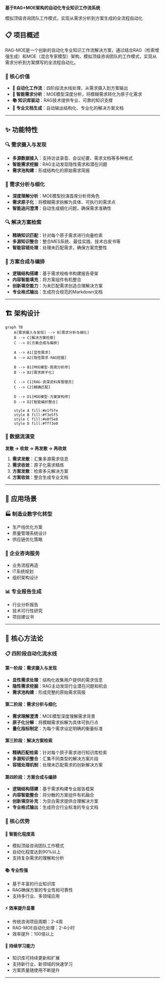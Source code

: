 **基于RAG+MOE架构的自动化专业知识工作流系统**

模拟顶级咨询团队工作模式，实现从需求分析到方案生成的全流程自动化


## 📋 项目概述

RAG-MOE是一个创新的自动化专业知识工作流解决方案，通过结合RAG（检索增强生成）和MOE（混合专家模型）架构，模拟顶级咨询团队的工作模式，实现从需求分析到方案撰写的全流程自动化。

### 🎯 核心价值

- **🤖 自动化工作流**：四阶段流水线处理，从需求摄入到方案输出
- **🧠 智能需求分析**：MOE模型深度分析，将模糊需求转化为原子化需求
- **📚 知识库驱动**：RAG技术提供专业、可靠的知识支撑
- **📄 专业文档生成**：自动输出结构化、专业化的解决方案文档

---

## ✨ 功能特性

### 🔍 需求摄入与发现
- **多源数据接入**：支持访谈录音、会议纪要、需求文档等多种格式
- **智能需求挖掘**：RAG主动发现隐性需求和潜在问题
- **需求池构建**：形成结构化的原始需求简报

### 🧠 需求分析与细化
- **深度理解分析**：MOE模型扮演首席分析师角色
- **需求原子化**：将模糊需求拆解为具体、可执行的需求点
- **智能追问澄清**：自动生成细化问题，确保需求准确性

### 🔍 解决方案检索
- **精确知识匹配**：针对每个原子需求进行向量检索
- **多源知识整合**：整合MES系统、最佳实践、技术白皮书等
- **智能容错处理**：处理未匹配需求，确保方案完整性

### 📝 方案合成与编排
- **逻辑结构搭建**：基于需求规格书构建报告骨架
- **内容智能填充**：将方案组件有机整合
- **创新填空能力**：为未匹配需求创造合理解决方案
- **专业格式输出**：生成符合规范的Markdown文档

---

## 🏗️ 架构设计

```mermaid
graph TB
    A[需求摄入与发现] --> B[需求分析与细化]
    B --> C[解决方案检索]
    C --> D[方案合成与编排]

    A --> A1[显性需求]
    A --> A2[隐性需求-RAG挖掘]

    B --> B1[MOE模型-首席分析师]
    B --> B2[需求原子化]

    C --> C1[RAG-资深资料库管理员]
    C --> C2[精确匹配]

    D --> D1[MOE模型-方案架构师]
    D --> D2[智能编织整合]

    style A fill:#e1f5fe
    style B fill:#f3e5f5
    style C fill:#e8f5e8
    style D fill:#fff3e0
```

### 🔄 数据流演变

**发散 → 收敛 → 再发散 → 再收敛**

1. **需求发散**：汇集多源需求信息
2. **需求收敛**：原子化需求精炼
3. **方案发散**：检索多元解决方案
4. **方案收敛**：整合生成专业文档

---


## 🎯 应用场景

### 🏭 制造业数字化转型
- 生产线优化方案
- 质量管理系统设计
- 供应链优化策略

### 💼 企业咨询服务
- 业务流程再造
- IT系统规划
- 组织架构设计

### 📊 专业报告生成
- 行业分析报告
- 技术可行性研究
- 项目建议书

---

## 🔬 核心方法论

### 📋 四阶段自动化流水线

#### 第一阶段：需求摄入与发现
- **显性需求处理**：结构化收集用户提供的需求信息
- **隐性需求挖掘**：RAG主动发现行业潜在问题和机会
- **需求池构建**：形成完整的原始需求简报

#### 第二阶段：需求分析与细化
- **需求理解澄清**：MOE模型深度理解需求背景
- **原子化分解**：将模糊需求拆解为具体可执行点
- **量化指标制定**：为每个需求设定明确的衡量标准

#### 第三阶段：解决方案检索
- **精确匹配检索**：针对每个原子需求进行知识库检索
- **多源知识整合**：汇集不同类型的解决方案片段
- **容错处理机制**：处理未匹配需求的创新解决方案

#### 第四阶段：方案合成与编排
- **逻辑结构搭建**：基于需求构建专业报告框架
- **内容智能整合**：将分散的方案组件有机融合
- **创新填空补充**：为空白需求提供合理解决方案
- **专业格式输出**：生成符合行业标准的专业文档

### 🎯 核心优势

#### 🧠 智能化程度高
- 模拟顶级咨询团队工作模式
- 自动化程度达到90%以上
- 支持复杂需求的理解和分析

#### 📚 专业性强
- 基于丰富的行业知识库
- RAG确保方案的专业性和可靠性
- 支持多行业、多领域应用

#### ⚡ 效率提升显著
- 传统咨询项目周期：2-4周
- RAG-MOE自动化处理：2-4小时
- 效率提升：100倍以上

#### 🔄 持续学习能力
- 知识库可持续更新和扩展
- 支持新行业、新领域的快速学习
- 方案质量随使用不断提升

---
